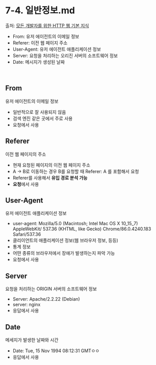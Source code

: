 # 7-4. 일반정보.md
 
 출처: [모든 개발자를 위한 HTTP 웹 기본 지식](https://www.inflearn.com/course/http-%EC%9B%B9-%EB%84%A4%ED%8A%B8%EC%9B%8C%ED%81%AC/dashboard)
 
* From: 유저 에이전트의 이메일 정보
* Referer: 이전 웹 페이지 주소
* User-Agent: 유저 에이전트 애플리케이션 정보
* Server: 요청을 처리하는 오리진 서버의 소프트웨어 정보
* Date: 메시지가 생성된 날짜

<br>

## From

유저 에이전트의 이메일 정보

* 일반적으로 잘 사용되지 않음
* 검색 엔진 같은 곳에서 주로 사용
* 요청에서 사용

## Referer

이전 웹 페이지의 주소

* 현재 요청된 페이지의 이전 웹 페이지 주소
* A -> B로 이동하는 경우 B를 요청할 때 Referer: A 를 포함해서 요청
* Referer를 사용해서 **유입 경로 분석 가능**
* **요청**에서 사용

## User-Agent

유저 에이전트 애플리케이션 정보

* user-agent: Mozilla/5.0 (Macintosh; Intel Mac OS X 10_15_7) AppleWebKit/
537.36 (KHTML, like Gecko) Chrome/86.0.4240.183 Safari/537.36
* 클리이언트의 애플리케이션 정보(웹 브라우저 정보, 등등)
* 통계 정보
* 어떤 종류의 브라우저에서 장애가 발생하는지 파악 가능
* 요청에서 사용

## Server

요청을 처리하는 ORIGIN 서버의 소프트웨어 정보

* Server: Apache/2.2.22 (Debian)
* server: nginx
* 응답에서 사용

## Date

메세지가 발생한 날짜와 시간

* Date: Tue, 15 Nov 1994 08:12:31 GMTㅇㅇ
* 응답에서 사용



